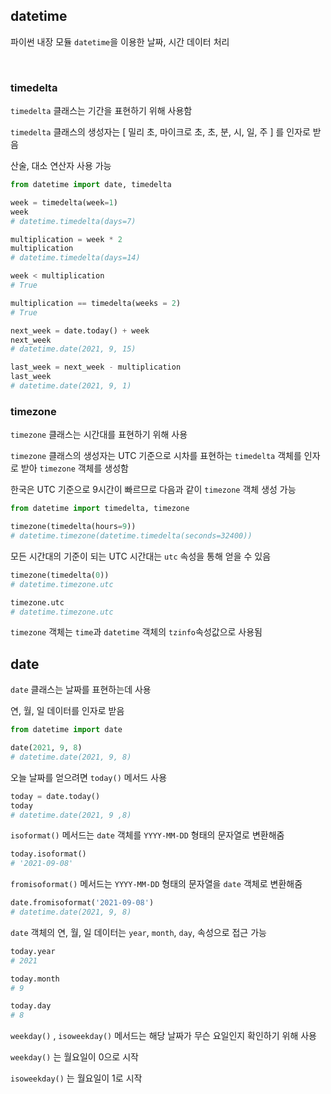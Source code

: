 ## datetime

파이썬 내장 모듈 `datetime`을 이용한 날짜, 시간 데이터 처리

</br>

### timedelta

`timedelta` 클래스는 기간을 표현하기 위해 사용함

`timedelta` 클래스의 생성자는 [ 밀리 초, 마이크로 초, 초, 분, 시, 일, 주 ] 를 인자로 받음

산술, 대소 연산자 사용 가능

```python
from datetime import date, timedelta

week = timedelta(week=1)
week
# datetime.timedelta(days=7)

multiplication = week * 2
multiplication
# datetime.timedelta(days=14)

week < multiplication
# True

multiplication == timedelta(weeks = 2)
# True

next_week = date.today() + week
next_week
# datetime.date(2021, 9, 15)

last_week = next_week - multiplication
last_week
# datetime.date(2021, 9, 1)
```



### timezone

`timezone` 클래스는 시간대를 표현하기 위해 사용

`timezone` 클래스의 생성자는 UTC 기준으로 시차를 표현하는 `timedelta` 객체를 인자로 받아 `timezone` 객체를 생성함

한국은 UTC 기준으로 9시간이 빠르므로 다음과 같이 `timezone` 객체 생성 가능

```python
from datetime import timedelta, timezone

timezone(timedelta(hours=9))
# datetime.timezone(datetime.timedelta(seconds=32400))
```

모든 시간대의 기준이 되는 UTC 시간대는 `utc` 속성을 통해 얻을 수 있음

```python
timezone(timedelta(0))
# datetime.timezone.utc

timezone.utc
# datetime.timezone.utc
```

`timezone` 객체는 `time`과 `datetime` 객체의 `tzinfo`속성값으로 사용됨



## date

`date` 클래스는 날짜를 표현하는데 사용

연, 월, 일 데이터를 인자로 받음

```python
from datetime import date

date(2021, 9, 8)
# datetime.date(2021, 9, 8)
```

오늘 날짜를 얻으려면 `today()` 메서드 사용

```python
today = date.today()
today
# datetime.date(2021, 9 ,8)
```

`isoformat()` 메서드는 `date` 객체를 `YYYY-MM-DD` 형태의 문자열로 변환해줌

```python
today.isoformat()
# '2021-09-08'
```

`fromisoformat()` 메서드는 `YYYY-MM-DD` 형태의 문자열을 `date` 객체로 변환해줌

```python
date.fromisoformat('2021-09-08')
# datetime.date(2021, 9, 8)
```

`date` 객체의 연, 월, 일 데이터는 `year`, `month`, `day`, 속성으로 접근 가능

```python
today.year
# 2021

today.month
# 9

today.day
# 8
```

`weekday()` , `isoweekday()` 메서드는 해당 날짜가 무슨 요일인지 확인하기 위해 사용

`weekday()` 는 월요일이 0으로 시작

`isoweekday()` 는 월요일이 1로 시작

```python
```





